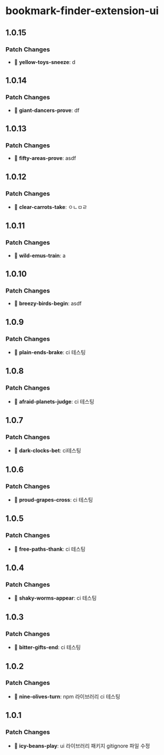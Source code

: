 # bookmark-finder-extension-ui

## 1.0.15

### Patch Changes

- 🐛 **yellow-toys-sneeze**: d

## 1.0.14

### Patch Changes

- 🐛 **giant-dancers-prove**: df

## 1.0.13

### Patch Changes

- 🐛 **fifty-areas-prove**: asdf

## 1.0.12

### Patch Changes

- 🐛 **clear-carrots-take**: ㅇㄴㅁㄹ

## 1.0.11

### Patch Changes

- 🐛 **wild-emus-train**: a

## 1.0.10

### Patch Changes

- 🐛 **breezy-birds-begin**: asdf

## 1.0.9

### Patch Changes

- 🐛 **plain-ends-brake**: ci 테스팅

## 1.0.8

### Patch Changes

- 🐛 **afraid-planets-judge**: ci 테스팅

## 1.0.7

### Patch Changes

- 🐛 **dark-clocks-bet**: ci테스팅

## 1.0.6

### Patch Changes

- 🐛 **proud-grapes-cross**: ci 테스팅

## 1.0.5

### Patch Changes

- 🐛 **free-paths-thank**: ci 테스팅

## 1.0.4

### Patch Changes

- 🐛 **shaky-worms-appear**: ci 테스팅

## 1.0.3

### Patch Changes

- 🐛 **bitter-gifts-end**: ci 테스팅

## 1.0.2

### Patch Changes

- 🐛 **nine-olives-turn**: npm 라이브러리 ci 테스팅

## 1.0.1

### Patch Changes

- 🐛 **icy-beans-play**: ui 라이브러리 패키지 gitignore 파일 수정
